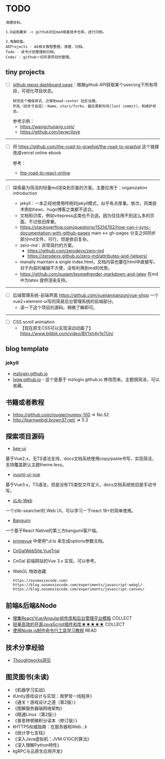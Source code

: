 # TODO

```
清理目标。

1.b站收藏夹 -➡️ github对应mad或者技术仓库，进行归档。

2.电脑D盘。
AEProjects - AE相关教程整理，清理，归档。
Todo - 读书计划整理和归档。
Code/ - github一切开源项目的整理。
```


## tiny projects

- [ ] [github repos dashboard page]()：根据github API获取某个user/org下所有项目，可视化项目状态。
  ```
  研究这个模版样式，迁移到mad-center 社区治理。
  列名（初步于拟定）：Name、stars/forks、最后更新时间(last commit)，和维护状态。
  ```
  参考示例：
  - https://wangchujiang.com/
  - https://github.com/jaywcjlove
---
- [ ] 将 https://github.com/the-road-to-graphql/the-road-to-graphql 这个链接改成vercel online ebook
  
  参考：
  - [the-road-to-react-online](https://the-road-to-react-online.vercel.app/manuscript/foreword.html)
---
- [ ] 探索最为简洁的轻量md渲染到页面的方案。主要应用于：organization introduction

  - jekyll：一本正经地使用传统的jekyll模式，似乎有点厚重。依次，同类技术例如hexo、hugo博客之类都不适合。
  - 文档知识库，例如vitepress这类也不合适。因为往往用不到这么多的页面。不过依旧厚重。
  - https://stackoverflow.com/questions/15214762/how-can-i-sync-documentation-with-github-pages main <-> gh-pages 分支之间同步部分md文件，可行，但是依旧复杂。
  - zero-md：非常简约的方案。
    - https://github.com/zerodevx/zero-md 
    - https://zerodevx.github.io/zero-md/attributes-and-helpers/
  - manally maintain a single index.html，文档内容也要在html中直接写，对于内容的编辑不方便，没有利用到md的优势。
  - https://github.com/susam/texme#render-markdown-and-latex 在md中为latex 提供渲染支持。

---
- [ ] 后端管理系统-前端界面 https://github.com/xuejianxianzun/vue-shop 一个vue2+element-ui写的简易后台管理系统的前端部分。
  - 读一下这个项目的源码。稍微了解即可。

---

- [ ] CSS scroll animation
  - 【现在原生CSS可以实现滚动动画了】 https://www.bilibili.com/video/BV1xh4y1e7Un/

## blog template

### jekyll
- [mzlogin.github.io](https://github.com/mzlogin/mzlogin.github.io)
- [lxgw.github.io](https://github.com/lxgw/lxgw.github.io) - 这个是基于 mzlogin.github.io 修改而来。主题很简洁，可以收藏。

## 书籍或者教程

- https://github.com/rougier/numpy-100  => No.52
- http://learnwebgl.brown37.net/ => 5.3

## 探索项目源码

- [bee-ui](https://github.com/DWYW/bee-ui)

基于Vue2.x，无TS语法支持，docs文档系统使用copy/paste书写，实现简洁，支持覆盖默认主题theme.less。

- [yuumi-ui-vue](https://github.com/DWYW/yuumi-ui-vue)
 
基于Vue3.x，TS语法，但是没有TS类型文件定义，docs文档系统依旧是手动书写。

- [zLib-Web](https://github.com/Senkita/zLib-Web)

一个zlib-searcher的 Web UI。可以学习一下react 18+的简单使用。

- [Bangumi](https://github.com/czy0729/Bangumi)

一个基于React Native的第三方bangumi客户端。

- [primevue](https://github.com/primefaces/primevue) 中使用*.d.ts 来生成options参数文档。

- [CnGalWebSite.VueTrial](https://github.com/CnGal/CnGalWebSite.VueTrial)

- CnGal 前端网站的Vue 3.x 实现。可以参考。

- WebGL 特效收藏
  ```
  https://oosmoxiecode.com/
  https://blog.oosmoxiecode.com/experiments/javascript-webgl/
  https://blog.oosmoxiecode.com/experiments/javascript-canvas/
  ```


## 前端&后端&Node

- [搜集React/Vue/Angular组件库和后台管理平台模板](https://github.com/jaywcjlove/awesome-uikit) COLLECT
- [轻量高效的开源JavaScript插件和库★★★★★](https://github.com/jaywcjlove/handbook/blob/master/docs/JavaScript/SDK.md) COLLECT
- [使用Node.js制作命令行工具学习教程](https://github.com/jaywcjlove/wcj) READ

## 技术分享经验

- [Thoughtworks洞见](https://insights.thoughtworks.cn/tag/featured/)

## 图灵图书(未读)
- 《机器学习实战》
- 《Unity游戏设计与实现：南梦宫一线程序》
- 《通关！游戏设计之道（第2版）》
- 《图解服务器端网络架构》
- 《精通Linux（第2版）》
- 《普思林顿微积分读本（修订版）》
- 《HTTPS权威指南：在服务器和Web...》
- 《统计学七支柱》
- 《深入Java虚拟机：JVM G1GC的算法》
- 《深入理解Python特性》
- 《gRPC与云原生应用开发》